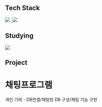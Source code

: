 ## Tech Stack
<a href="버튼을 눌렀을 때 이동할 링크" target="_blank"><img src="https://img.shields.io/badge/C++-20232a.svg?style=for-the-badge&logo=cplusplus&logoColor=#00599C"/></a>
,<a href="버튼을 눌렀을 때 이동할 링크" target="_blank"><img src="https://img.shields.io/badge/Java-20232a.svg?style=for-the-badge&logo=&logoColor=#00599C"/></a>
## Studying
<a href="버튼을 눌렀을 때 이동할 링크" target="_blank"><img src="https://img.shields.io/badge/SpringBoot-20232a.svg?style=for-the-badge&logo=springboot&logoColor=#00599C"/></a>
## Project
# 채팅프로그램
개인 기여 - DB연결/채팅방 DB 구성/채팅 기능 구현
<!--
**zzosoo/zzosoo** is a ✨ _special_ ✨ repository because its `README.md` (this file) appears on your GitHub profile.

Here are some ideas to get you started:

- 🔭 I’m currently working on ...
- 🌱 I’m currently learning ...
- 👯 I’m looking to collaborate on ...
- 🤔 I’m looking for help with ...
- 💬 Ask me about ...
- 📫 How to reach me: ...
- 😄 Pronouns: ...
- ⚡ Fun fact: ...
-->
